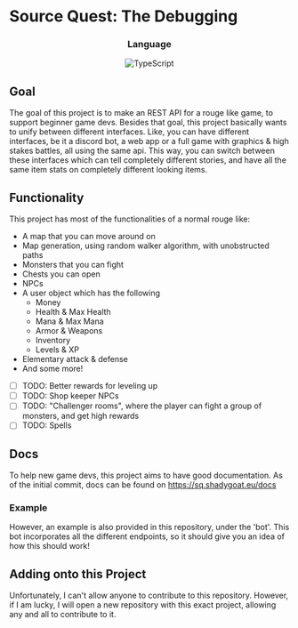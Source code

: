 # Source Quest: The Debugging


<h3 align="center"> Language </h3>
<p align="center">
  <img alt="TypeScript" src="https://img.shields.io/badge/-TypeScript-161616?style=for-the-badge&logo=typescript">
</p>

## Goal

The goal of this project is to make an REST API for a rouge like game, to support beginner game devs. 
Besides that goal, this project basically wants to unify between different interfaces. Like, you can have different interfaces, be it a discord bot, a web app or a full game with graphics & high stakes battles, all using the same api. This way, you can switch between these interfaces which can tell completely different stories, and have all the same item stats on completely different looking items. 

## Functionality

This project has most of the functionalities of a normal rouge like:

- A map that you can move around on
- Map generation, using random walker algorithm, with unobstructed paths
- Monsters that you can fight
- Chests you can open
- NPCs
- A user object which has the following
	- Money
	- Health & Max Health
	- Mana & Max Mana
	- Armor & Weapons
	- Inventory
	- Levels & XP
- Elementary attack & defense
- And some more!
- [ ] TODO: Better rewards for leveling up
- [ ] TODO: Shop keeper NPCs
- [ ] TODO: "Challenger rooms", where the player can fight a group of monsters, and get high rewards
- [ ] TODO: Spells

## Docs

To help new game devs, this project aims to have good documentation. As of the initial commit, docs can be found on https://sq.shadygoat.eu/docs

### Example 

However, an example is also provided in this repository, under the 'bot'. This bot incorporates all the different endpoints, so it should give you an idea of how this should work!

## Adding onto this Project

Unfortunately, I can't allow anyone to contribute to this repository. However, if I am lucky, I will open a new repository with this exact project, allowing any and all to contribute to it. 


